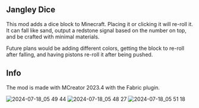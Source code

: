 Jangley Dice
-------
This mod adds a dice block to Minecraft. Placing it or clicking it will re-roll it. It can fall like sand, output a redstone signal based on the number on top, and be crafted with minimal materials.

Future plans would be adding different colors, getting the block to re-roll after falling, and having pistons re-roll it after being pushed.

Info
-------
The mod is made with MCreator 2023.4 with the Fabric plugin.

![2024-07-18_05 49 44](https://github.com/user-attachments/assets/fda306ca-ee9a-4633-8a2e-601509719ddd)
![2024-07-18_05 48 27](https://github.com/user-attachments/assets/b6e6ad77-4089-4f1d-a6fa-a76463d1df13)
![2024-07-18_05 51 18](https://github.com/user-attachments/assets/7fa50e4b-a55b-4ca4-a217-d413eded32db)
